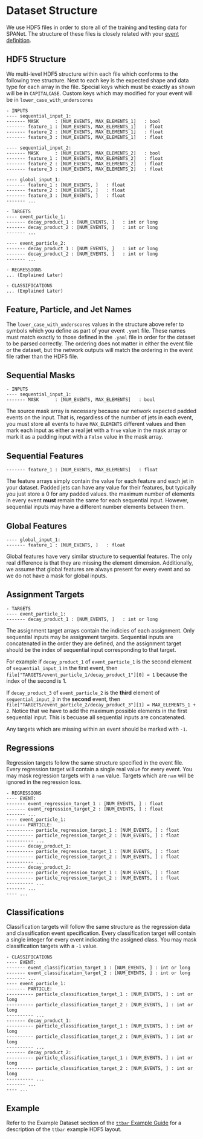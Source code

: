# Dataset Structure

We use HDF5 files in order to store all of the training and testing data
for SPANet. The structure of these files is closely related with your
[event definition](./EventInfo.md).

## HDF5 Structure

We multi-level HDF5 structure within each file which conforms to the following tree structure. 
Next to each key is the expected shape and data type for each array in the file.
Special keys which must be exactly as shown will be in `CAPITALCASE`.
Custom keys which may modified for your event will be in `lower_case_with_underscores`

```
- INPUTS
---- sequential_input_1:
------- MASK      : [NUM_EVENTS, MAX_ELEMENTS_1]   : bool
------- feature_1 : [NUM_EVENTS, MAX_ELEMENTS_1]   : float
------- feature_2 : [NUM_EVENTS, MAX_ELEMENTS_1]   : float
------- feature_3 : [NUM_EVENTS, MAX_ELEMENTS_1]   : float

---- sequential_input_2:
------- MASK      : [NUM_EVENTS, MAX_ELEMENTS_2]   : bool
------- feature_1 : [NUM_EVENTS, MAX_ELEMENTS_2]   : float
------- feature_2 : [NUM_EVENTS, MAX_ELEMENTS_2]   : float
------- feature_3 : [NUM_EVENTS, MAX_ELEMENTS_2]   : float

---- global_input_1:
------- feature_1 : [NUM_EVENTS, ]   : float
------- feature_2 : [NUM_EVENTS, ]   : float
------- feature_3 : [NUM_EVENTS, ]   : float
------- ...

- TARGETS
---- event_particle_1:
------- decay_product_1 : [NUM_EVENTS, ]   : int or long
------- decay_product_2 : [NUM_EVENTS, ]   : int or long
------- ...
        
---- event_particle_2:
------- decay_product_1 : [NUM_EVENTS, ]   : int or long
------- decay_product_2 : [NUM_EVENTS, ]   : int or long
------- ...

- REGRESSIONS
... (Explained Later)

- CLASSIFICATIONS
... (Explained Later)

```

## Feature, Particle, and Jet Names
The `lower_case_with_underscores` values in the structure above 
refer to symbols which you define as part of your event `.yaml` file. 
These names must match exactly to those defined in the `.yaml` file in 
order for the dataset to be parsed correctly. The ordering does not 
matter in either the event file or the dataset, but the network outputs 
will match the ordering in the event file rather than the HDF5 file.


## Sequential Masks
```
- INPUTS
---- sequential_input_1:
------- MASK      : [NUM_EVENTS, MAX_ELEMENTS]   : bool
```

The source mask array is necessary because our network expected padded
events on the input. That is, regardless of the number of jets in each 
event, you must store all events to have `MAX_ELEMENTS` different values
and then mark each input as either a real jet with a `True` value in the 
mask array or mark it as a padding input with a `False` value in the mask array.

## Sequential Features
`------- feature_1 : [NUM_EVENTS, MAX_ELEMENTS]   : float`

The feature arrays simply contain the value for each feature and each
jet in your dataset. Padded jets can have any value for their features, 
but typically you just store a 0 for any padded values.
the maximum number of elements in every event **must** remain the
same for each sequential input. However, sequential inputs
may have a different number elements between them.

## Global Features
```
---- global_input_1:
------- feature_1 : [NUM_EVENTS, ]   : float
```

Global features have very similar structure to sequential features.
The only real difference is that they are missing the element dimension.
Additionally, we assume that global features are always present for every event
and so we do not have a mask for global inputs.

## Assignment Targets
```
- TARGETS
---- event_particle_1:
------- decay_product_1 : [NUM_EVENTS, ]   : int or long
```

The assignment target arrays contain the indicies of each assignment. 
Only sequential inputs may be assignment targets.
Sequential inputs are concatenated in the order they are defined, and the
assignment target should be the index of sequential input corresponding to that target.

For example if `decay_product_1` of `event_particle_1` is the 
second element of `sequential_input_1` in the first event, then 
`file["TARGETS/event_particle_1/decay_product_1"][0] = 1` because the index of the second  is 1.

If `decay_product_3` of `event_particle_2` is the 
**third** element of `sequential_input_2` in the **second** event, then 
`file["TARGETS/event_particle_2/decay_product_3"][1] = MAX_ELEMENTS_1 + 2`.
Notice that we have to add the maximum possible elements in the first sequential input.
This is becuase all sequential inputs are concatenated.

Any targets which are missing within an event should be marked with `-1`.

## Regressions
Regression targets follow the same structure specified in the event file.
Every regression target will contain a single real value for every event.
You may mask regression targets with a `nan` value. Targets which are `nan` will
be ignored in the regression loss.
```
- REGRESSIONS
---- EVENT:
------- event_regression_target_1 : [NUM_EVENTS, ] : float
------- event_regression_target_2 : [NUM_EVENTS, ] : float
------- ...
---- event_particle_1:
------- PARTICLE:
---------- particle_regression_target_1 : [NUM_EVENTS, ] : float
---------- particle_regression_target_2 : [NUM_EVENTS, ] : float
---------- ...
------- decay_product_1:
---------- particle_regression_target_1 : [NUM_EVENTS, ] : float
---------- particle_regression_target_2 : [NUM_EVENTS, ] : float
---------- ...
------- decay_product_2:
---------- particle_regression_target_1 : [NUM_EVENTS, ] : float
---------- particle_regression_target_2 : [NUM_EVENTS, ] : float
---------- ...
------- ...
---- ...
```

## Classifications
Classification targets will follow the same structure as the regression
data and classification event specification. Every classification target 
will contain a single integer for every event indicating the assigned class.
You may mask classification targets with a `-1` value.

```
- CLASSIFICATIONS
---- EVENT:
------- event_classification_target_1 : [NUM_EVENTS, ] : int or long
------- event_classification_target_2 : [NUM_EVENTS, ] : int or long
------- ...
---- event_particle_1:
------- PARTICLE:
---------- particle_classification_target_1 : [NUM_EVENTS, ] : int or long
---------- particle_classification_target_2 : [NUM_EVENTS, ] : int or long
---------- ...
------- decay_product_1:
---------- particle_classification_target_1 : [NUM_EVENTS, ] : int or long
---------- particle_classification_target_2 : [NUM_EVENTS, ] : int or long
---------- ...
------- decay_product_2:
---------- particle_classification_target_1 : [NUM_EVENTS, ] : int or long
---------- particle_classification_target_2 : [NUM_EVENTS, ] : int or long
---------- ...
------- ...
---- ...
```

## Example
Refer to the Example Dataset section of the [`ttbar` Example Guide](TTBar.md) for a
description of the `ttbar` example HDF5 layout.
